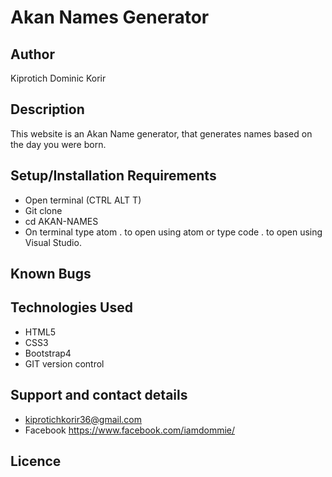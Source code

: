 # Akan Names Generator

## Author

Kiprotich Dominic Korir

## Description

This website is an Akan Name generator, that generates names based on the day you were born.

## Setup/Installation Requirements

- Open terminal (CTRL ALT T)
- Git clone
- cd AKAN-NAMES
- On terminal type atom . to open using atom or type code . to open using Visual Studio.

## Known Bugs

## Technologies Used

- HTML5
- CSS3
- Bootstrap4
- GIT version control

## Support and contact details

- kiprotichkorir36@gmail.com
- Facebook https://www.facebook.com/iamdommie/

## Licence
